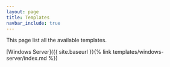 ```yaml
---
layout: page
title: Templates
navbar_include: true
---
```


This page list all the available templates.

[Windows Server]({{ site.baseurl }}{% link templates/windows-server/index.md %})
